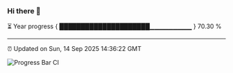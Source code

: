 ### Hi there 👋

⏳ Year progress { █████████████████████▁▁▁▁▁▁▁▁▁ } 70.30 %

---

⏰ Updated on Sun, 14 Sep 2025 14:36:22 GMT

![Progress Bar CI](https://github.com/IshwaranRudhara/GIT-ACTION/workflows/Progress%20Bar%20CI/badge.svg)

